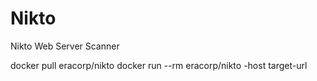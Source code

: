 # Nikto
 Nikto Web Server Scanner
 
 docker pull eracorp/nikto
 docker run --rm eracorp/nikto -host target-url

